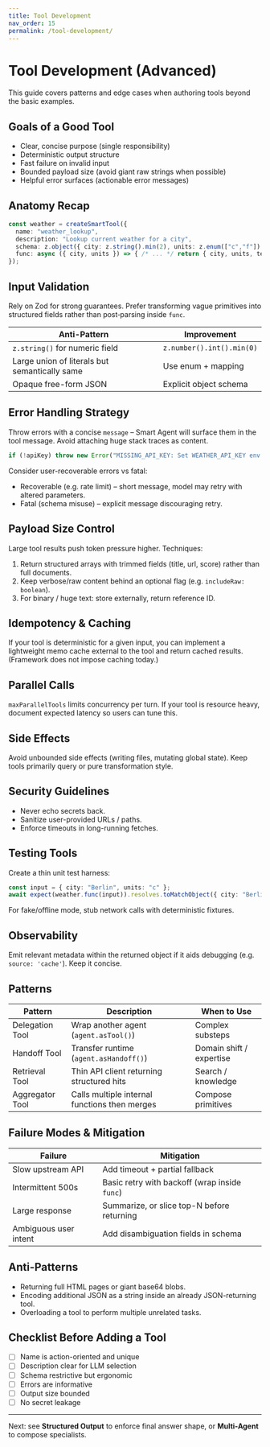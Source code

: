 ```yaml
---
title: Tool Development
nav_order: 15
permalink: /tool-development/
---
```


# Tool Development (Advanced)

This guide covers patterns and edge cases when authoring tools beyond the basic examples.

## Goals of a Good Tool
- Clear, concise purpose (single responsibility)
- Deterministic output structure
- Fast failure on invalid input
- Bounded payload size (avoid giant raw strings when possible)
- Helpful error surfaces (actionable error messages)

## Anatomy Recap
```ts
const weather = createSmartTool({
  name: "weather_lookup",
  description: "Lookup current weather for a city",
  schema: z.object({ city: z.string().min(2), units: z.enum(["c","f"]).default("c") }),
  func: async ({ city, units }) => { /* ... */ return { city, units, temp: 21 }; }
});
```

## Input Validation
Rely on Zod for strong guarantees. Prefer transforming vague primitives into structured fields rather than post‑parsing inside `func`.

| Anti-Pattern | Improvement |
|--------------|------------|
| `z.string()` for numeric field | `z.number().int().min(0)` |
| Large union of literals but semantically same | Use enum + mapping |
| Opaque free-form JSON | Explicit object schema |

## Error Handling Strategy
Throw errors with a concise `message` – Smart Agent will surface them in the tool message. Avoid attaching huge stack traces as content.

```ts
if (!apiKey) throw new Error("MISSING_API_KEY: Set WEATHER_API_KEY env var");
```

Consider user-recoverable errors vs fatal:
- Recoverable (e.g. rate limit) – short message, model may retry with altered parameters.
- Fatal (schema misuse) – explicit message discouraging retry.

## Payload Size Control
Large tool results push token pressure higher. Techniques:
1. Return structured arrays with trimmed fields (title, url, score) rather than full documents.
2. Keep verbose/raw content behind an optional flag (e.g. `includeRaw: boolean`).
3. For binary / huge text: store externally, return reference ID.

## Idempotency & Caching
If your tool is deterministic for a given input, you can implement a lightweight memo cache external to the tool and return cached results. (Framework does not impose caching today.)

## Parallel Calls
`maxParallelTools` limits concurrency per turn. If your tool is resource heavy, document expected latency so users can tune this.

## Side Effects
Avoid unbounded side effects (writing files, mutating global state). Keep tools primarily query or pure transformation style.

## Security Guidelines
- Never echo secrets back.
- Sanitize user-provided URLs / paths.
- Enforce timeouts in long-running fetches.

## Testing Tools
Create a thin unit test harness:
```ts
const input = { city: "Berlin", units: "c" };
await expect(weather.func(input)).resolves.toMatchObject({ city: "Berlin" });
```
For fake/offline mode, stub network calls with deterministic fixtures.

## Observability
Emit relevant metadata within the returned object if it aids debugging (e.g. `source: 'cache'`). Keep it concise.

## Patterns
| Pattern | Description | When to Use |
|---------|-------------|-------------|
| Delegation Tool | Wrap another agent (`agent.asTool()`) | Complex substeps |
| Handoff Tool | Transfer runtime (`agent.asHandoff()`) | Domain shift / expertise |
| Retrieval Tool | Thin API client returning structured hits | Search / knowledge |
| Aggregator Tool | Calls multiple internal functions then merges | Compose primitives |

## Failure Modes & Mitigation
| Failure | Mitigation |
|---------|-----------|
| Slow upstream API | Add timeout + partial fallback |
| Intermittent 500s | Basic retry with backoff (wrap inside `func`) |
| Large response | Summarize, or slice top-N before returning |
| Ambiguous user intent | Add disambiguation fields in schema |

## Anti-Patterns
- Returning full HTML pages or giant base64 blobs.
- Encoding additional JSON as a string inside an already JSON-returning tool.
- Overloading a tool to perform multiple unrelated tasks.

## Checklist Before Adding a Tool
- [ ] Name is action-oriented and unique
- [ ] Description clear for LLM selection
- [ ] Schema restrictive but ergonomic
- [ ] Errors are informative
- [ ] Output size bounded
- [ ] No secret leakage

---
Next: see **Structured Output** to enforce final answer shape, or **Multi-Agent** to compose specialists.
